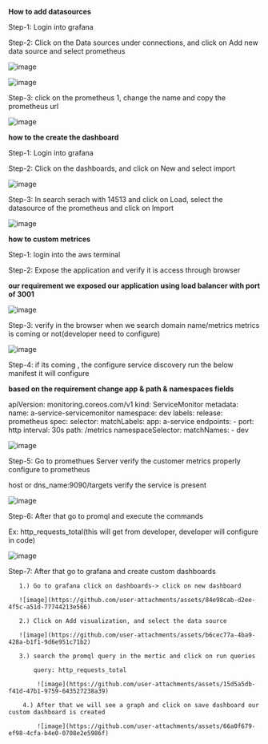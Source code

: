 **How to add datasources**

Step-1: Login into grafana

Step-2: Click on the Data sources under connections, and click on Add new data source and select prometheus

![image](https://github.com/user-attachments/assets/b57bfc4a-9022-46c3-852a-c0c53c463488)

![image](https://github.com/user-attachments/assets/d80f131f-a292-462a-8886-1bcd6f0e0818)

Step-3: click on the prometheus 1, change the name and copy the prometheus url

![image](https://github.com/user-attachments/assets/a1d1237a-e8f4-4f95-81dc-adf74f70f59c)

**how to the create the dashboard**

Step-1: Login into grafana

Step-2: Click on the dashboards, and click on New and select import

![image](https://github.com/user-attachments/assets/a7ffb414-9fa8-4748-b7cd-41ec31ae58b5)

Step-3: In search serach with 14513 and click on Load, select the datasource of the prometheus and click on Import

![image](https://github.com/user-attachments/assets/4019bc4f-56e5-4d26-b026-3674541d73d7)

**how to custom metrices**

Step-1: login into the aws terminal

Step-2: Expose the application and verify it is access through browser

**our requirement we exposed our application using load balancer with port of 3001**

![image](https://github.com/user-attachments/assets/0167f1cb-921a-471f-9d3a-2057910321d9)

Step-3: verify in the browser when we search domain name/metrics metrics is coming or not(developer need to configure)

![image](https://github.com/user-attachments/assets/10dcf4c2-09f6-45ae-b9c0-ceeeff58a9f3)

Step-4: if its coming , the configure service discovery run the below manifest it will configure

**based on the requirement change app & path & namespaces fields**

apiVersion: monitoring.coreos.com/v1
kind: ServiceMonitor
metadata:
  name: a-service-servicemonitor
  namespace: dev
  labels:
    release: prometheus
spec:
  selector:
    matchLabels:
      app: a-service
  endpoints:
    - port: http
      interval: 30s
      path: /metrics
  namespaceSelector:
    matchNames:
      - dev

  ![image](https://github.com/user-attachments/assets/e0b05b51-d2cd-45cf-ae7f-ad0b0ed10b0c)

Step-5: Go to promethues Server verify the customer metrics properly configure to prometheus

host or dns_name:9090/targets verify the service is present

![image](https://github.com/user-attachments/assets/f65cf0b0-906e-4055-9475-cb5b8624a7e1)

Step-6: After that go to promql and execute the commands

Ex: http_requests_total(this will get from developer, developer will configure in code)

![image](https://github.com/user-attachments/assets/1fa3579b-2f2e-4987-957e-9db5c3f21519)

Step-7: After that go to grafana and create custom dashboards

       1.) Go to grafana click on dashboards-> click on new dashboard

       ![image](https://github.com/user-attachments/assets/84e98cab-d2ee-4f5c-a51d-77744213e566)

       2.) Click on Add visualization, and select the data source

       ![image](https://github.com/user-attachments/assets/b6cec77a-4ba9-428a-b1f1-9d6e951c71b2)

       3.) search the promql query in the mertic and click on run queries

           query: http_requests_total

            ![image](https://github.com/user-attachments/assets/15d5a5db-f41d-47b1-9759-643527238a39)

        4.) After that we will see a graph and click on save dashboard our custom dashboard is created

            ![image](https://github.com/user-attachments/assets/66a0f679-ef98-4cfa-b4e0-0708e2e5986f)




